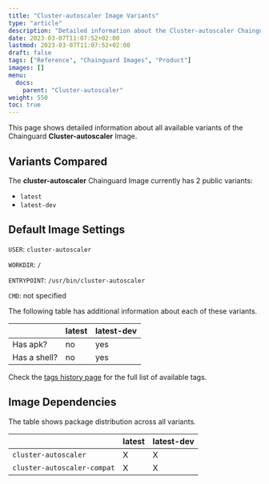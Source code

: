 ```yaml
---
title: "Cluster-autoscaler Image Variants"
type: "article"
description: "Detailed information about the Cluster-autoscaler Chainguard Image variants"
date: 2023-03-07T11:07:52+02:00
lastmod: 2023-03-07T11:07:52+02:00
draft: false
tags: ["Reference", "Chainguard Images", "Product"]
images: []
menu:
  docs:
    parent: "Cluster-autoscaler"
weight: 550
toc: true
---
```


This page shows detailed information about all available variants of the Chainguard **Cluster-autoscaler** Image.

## Variants Compared
The **cluster-autoscaler** Chainguard Image currently has 2 public variants: 

- `latest`
- `latest-dev`

## Default Image Settings
`USER`:		`cluster-autoscaler`

`WORKDIR`:	`/`

`ENTRYPOINT`:	`/usr/bin/cluster-autoscaler`

`CMD`:		not specified

The following table has additional information about each of these variants.

|              | latest | latest-dev |
|--------------|--------|------------|
| Has apk?     | no     | yes        |
| Has a shell? | no     | yes        |

Check the [tags history page](/chainguard/chainguard-images/reference/cluster-autoscaler/tags_history/) for the full list of available tags.
## Image Dependencies
The table shows package distribution across all variants.

|                             | latest | latest-dev |
|-----------------------------|--------|------------|
| `cluster-autoscaler`        | X      | X          |
| `cluster-autoscaler-compat` | X      | X          |
